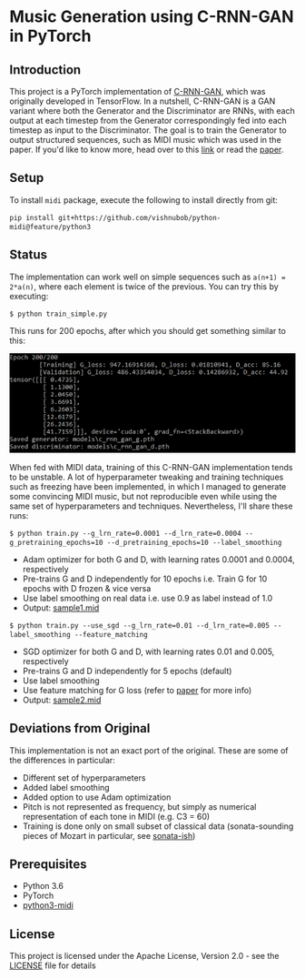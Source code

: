 # Music Generation using C-RNN-GAN in PyTorch

## Introduction

This project is a PyTorch implementation of [C-RNN-GAN](https://github.com/olofmogren/c-rnn-gan), which was originally developed in TensorFlow. In a nutshell, C-RNN-GAN is a GAN variant where both the Generator and the Discriminator are RNNs, with each output at each timestep from the Generator correspondingly fed into each timestep as input to the Discriminator. The goal is to train the Generator to output structured sequences, such as MIDI music which was used in the paper. If you'd like to know more, head over to this [link](http://mogren.one/publications/2016/c-rnn-gan/) or read the [paper](http://mogren.one/publications/2016/c-rnn-gan/mogren2016crnngan.pdf).

## Setup

To install `midi` package, execute the following to install directly from git:
```
pip install git+https://github.com/vishnubob/python-midi@feature/python3
```

## Status

The implementation can work well on simple sequences such as `a(n+1) = 2*a(n)`, where each element is twice of the previous. You can try this by executing:
```
$ python train_simple.py
```
This runs for 200 epochs, after which you should get something similar to this:

![Simple output](images/simple_out.png)

When fed with MIDI data, training of this C-RNN-GAN implementation tends to be unstable. A lot of hyperparameter tweaking and training techniques such as freezing have been implemented, in which I managed to generate some convincing MIDI music, but not reproducible even while using the same set of hyperparameters and techniques. Nevertheless, I'll share these runs:

```
$ python train.py --g_lrn_rate=0.0001 --d_lrn_rate=0.0004 --g_pretraining_epochs=10 --d_pretraining_epochs=10 --label_smoothing
```
* Adam optimizer for both G and D, with learning rates 0.0001 and 0.0004, respectively
* Pre-trains G and D independently for 10 epochs i.e. Train G for 10 epochs with D frozen & vice versa
* Use label smoothing on real data i.e. use 0.9 as label instead of 1.0
* Output: [sample1.mid](samples/sample1.mid)

```
$ python train.py --use_sgd --g_lrn_rate=0.01 --d_lrn_rate=0.005 --label_smoothing --feature_matching
```
* SGD optimizer for both G and D, with learning rates 0.01 and 0.005, respectively
* Pre-trains G and D independently for 5 epochs (default)
* Use label smoothing
* Use feature matching for G loss (refer to [paper](http://mogren.one/publications/2016/c-rnn-gan/mogren2016crnngan.pdf) for more info)
* Output: [sample2.mid](samples/sample2.mid)

## Deviations from Original

This implementation is not an exact port of the original. These are some of the differences in particular:

* Different set of hyperparameters
* Added label smoothing
* Added option to use Adam optimization
* Pitch is not represented as frequency, but simply as numerical representation of each tone in MIDI (e.g. C3 = 60)
* Training is done only on small subset of classical data (sonata-sounding pieces of Mozart in particular, see [sonata-ish](data/classical/sonata-ish))

## Prerequisites

* Python 3.6
* PyTorch
* [python3-midi](https://github.com/louisabraham/python3-midi)

## License

This project is licensed under the Apache License, Version 2.0 - see the [LICENSE](LICENSE) file for details
